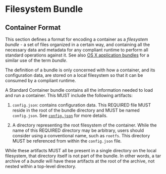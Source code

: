 # Filesystem Bundle

## Container Format

This section defines a format for encoding a container as a *filesystem bundle* - a set of files organized in a certain way, and containing all the necessary data and metadata for any compliant runtime to perform all standard operations against it.
See also [OS X application bundles](http://en.wikipedia.org/wiki/Bundle_%28OS_X%29) for a similar use of the term *bundle*.

The definition of a bundle is only concerned with how a container, and its configuration data, are stored on a local filesystem so that it can be consumed by a compliant runtime.

A Standard Container bundle contains all the information needed to load and run a container.
This MUST include the following artifacts:

1. `config.json`: contains configuration data.
This REQUIRED file MUST reside in the root of the bundle directory and MUST be named `config.json`.
See [`config.json`](config.md) for more details.

2. A directory representing the root filesystem of the container.
While the name of this REQUIRED directory may be arbitrary, users should consider using a conventional name, such as `rootfs`.
This directory MUST be referenced from within the `config.json` file.

While these artifacts MUST all be present in a single directory on the local filesystem, that directory itself is not part of the bundle.
In other words, a tar archive of a *bundle* will have these artifacts at the root of the archive, not nested within a top-level directory.
